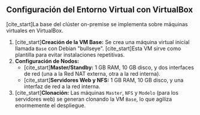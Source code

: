 ## Configuración del Entorno Virtual con VirtualBox

[cite_start]La base del clúster on-premise se implementa sobre máquinas virtuales en VirtualBox.

1.  [cite_start]**Creación de la VM Base:** Se crea una máquina virtual inicial llamada `Base` con Debian "bullseye". [cite_start]Esta VM sirve como plantilla para evitar instalaciones repetitivas.
2.  **Configuración de Nodos:**
    * [cite_start]**Master/Standby:** 1 GB RAM, 10 GB disco, y dos interfaces de red (una a la Red NAT externa, otra a la red interna).
    * [cite_start]**Servidores Web y NFS:** 1 GB RAM, 10 GB disco, y una interfaz de red a la red interna.
3.  [cite_start]**Clonación:** Las máquinas `Master`, `NFS` y `Modelo` (para los servidores web) se generan clonando la VM `Base`, lo que agiliza enormemente el despliegue.
